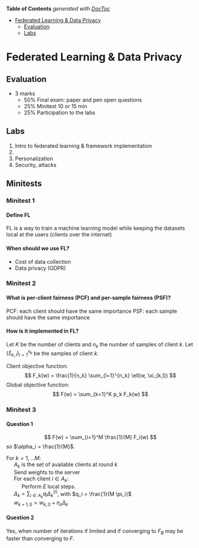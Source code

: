 <!-- START doctoc generated TOC please keep comment here to allow auto update -->
<!-- DON'T EDIT THIS SECTION, INSTEAD RE-RUN doctoc TO UPDATE -->

**Table of Contents** _generated with [DocToc](https://github.com/thlorenz/doctoc)_

- [Federated Learning & Data Privacy](#federated-learning--data-privacy)
  - [Evaluation](#evaluation)
  - [Labs](#labs)

<!-- END doctoc generated TOC please keep comment here to allow auto update -->

# Federated Learning & Data Privacy

## Evaluation

- 3 marks
  - 50% Final exam: paper and pen open questions
  - 25% Minitest 10 or 15 min
  - 25% Participation to the labs

## Labs

1. Intro to federated learning & framework implementation
1.
1. Personalization
1. Security, attacks

## Minitests

### Minitest 1

#### Define FL

FL is a way to train a machine learning model while keeping the datasets local at the users (clients over the internet)

#### When should we use FL?

- Cost of data collection
- Data privacy (GDPR)

### Minitest 2

#### What is per-client fairness (PCF) and per-sample fairness (PSF)?

PCF: each client should have the same importance
PSF: each sample should have the same importance

#### How is it implemented in FL?
Let $K$ be the number of clients and $n_k$ the number of samples of client $k$. Let $\{\xi_{k,l}\}_{l=1}^{n_k}$ be the samples of client $k$.

Client objective function:
$$
F_k(w) = \frac{1}{n_k} \sum_{l=1}^{n_k} \ell(w, \xi_{k,l})
$$
Global objective function:
$$
F(w) = \sum_{k=1}^K p_k F_k(w)
$$

### Minitest 3
#### Question 1

$$
F(w) = \sum_{i=1}^M \frac{1}{M} F_i(w)
$$
so $\alpha_i = \frac{1}{M}$.

For $k = 1, \ldots M$: \
$\quad$ $A_k$ is the set of available clients at round $k$ \
$\quad$ Send weights to the server\
$\quad$ For each client $i \in A_k$:\
$\quad$ $\quad$ Perform $E$ local steps.\
$\quad$ $\Delta_k = \sum_{i \in A_k} q_i \Delta_k^{(i)}$, with $q_i = \frac{1}{M \pi_i}$\
$\quad$ $w_{k+1, 0} = w_{k, 0} + \eta_s \Delta_k$

#### Question 2
Yes, when number of iterations if limited and if converging to $F_B$ may be faster than converging to $F$.